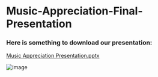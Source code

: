 # Music-Appreciation-Final-Presentation
### Here is something to download our presentation:
[Music Appreciation Presentation.pptx](https://github.com/MiscellaneousMongoose/Music-Appreciation-Final-Presentation/files/8583686/Music.Appreciation.Presentation.pptx)


![image](https://user-images.githubusercontent.com/70534986/165777744-50f93a2f-3fbe-4693-a27a-79b38e743956.png)
